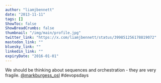 ```yaml
---
author: "liamjbennett"
date: "2013-11-11"
tags: []
ShowToc: false
ShowBreadCrumbs: false
thumbnail: "/img/main/profile.jpg"
twitter_link: "https://x.com/liamjbennett/status/399851256178819072"
mastodon_link: ""
bluesky_link: ""
linkedin_link: ""
expiryDate: "2016-01-01"
---
```


We should be thinking about sequences and orchestration - they are very fragile. [@markburgess_osl](https://x.com/markburgess_osl) #devopsdays

